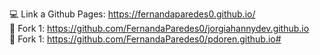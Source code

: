 :computer: Link a Github Pages: https://fernandaparedes0.github.io/  
:small_blue_diamond: Fork 1: https://github.com/FernandaParedes0/jorgiahannydev.github.io  
:small_blue_diamond: Fork 1: https://github.com/FernandaParedes0/pdoren.github.io#

